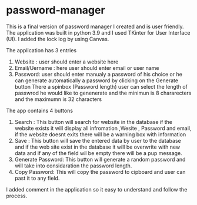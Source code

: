 # password-manager
This is a final version of password manager I created and is user friendly. 
The application was built in python 3.9 and I used TKinter for User Interface (UI). I added the lock log by using Canvas. 

The application has 3 entries
1) Website : user should enter a website here
2) Email/Uername : here user should enter email or user name 
3) Password: user should enter manualy a password of his choice or he can generate automatically a password by clicking on the Generate button
There a spinbox (Password length) user can select the length of passwrod he would like to genenerate and the minimun is 8 chararecters and the maximumn is 32 characters

The app contains 4 buttons
1) Search : This button will search for website in the database if the website exists it will display all infromation ,Wesite , Password and email, if the website doesnt exits there will be a warning box with information
2) Save : This button will save the entered data by user to the database and if the web site exist in the database it will be overwrite with new data and if any of the field wil be empty there will be a pup message. 
3) Generate Password: This button will generate a random password and will take into considaration the password length.
4) Copy Password: This will copy the password to cipboard and user can past it to any field. 

I added comment in the application so it easy to understand and follow the process.
